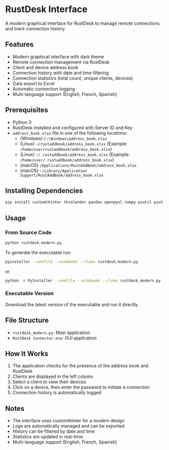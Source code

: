 # RustDesk Interface

A modern graphical interface for RustDesk to manage remote connections and track connection history.

## Features

- Modern graphical interface with dark theme
- Remote connection management via RustDesk
- Client and device address book
- Connection history with date and time filtering
- Connection statistics (total count, unique clients, devices)
- Data export to Excel
- Automatic connection logging
- Multi-language support (English, French, Spanish)

## Prerequisites

- Python 3
- RustDesk installed and configured with Server ID and Key
- `address_book.xlsx` file in one of the following locations:
  - (Windows) `C:\Windows\address_book.xlsx`
  - (Linux) `~/rustaddbook/address_book.xlsx` (Example: `/home/user/rustaddbook/address_book.xlsx`)
  - (Linux) `~/.rustaddbook/address_book.xlsx` (Example: `/home/user/.rustaddbook/address_book.xlsx`)
  - (macOS) `/Applications/RustAddBook/address_book.xlsx`
  - (macOS) `~/Library/Application Support/RustAddBook/address_book.xlsx`

## Installing Dependencies

```bash
pip install customtkinter tkcalendar pandas openpyxl numpy psutil psutils
```

## Usage

### From Source Code
```bash
python rustdesk_modern.py
```

To generate the executable run:
```bash
pyinstaller --onefile --windowed --clean rustdesk_modern.py
```
or
```bash
python -m PyInstaller --onefile --windowed --clean rustdesk_modern.py
```

### Executable Version
Download the latest version of the executable and run it directly.

## File Structure

- `rustdesk_modern.py`: Main application
- `RustDesk Connector.exe`: GUI application

## How It Works

1. The application checks for the presence of the address book and RustDesk
2. Clients are displayed in the left column
3. Select a client to view their devices
4. Click on a device, then enter the password to initiate a connection
5. Connection history is automatically logged

## Notes

- The interface uses customtkinter for a modern design
- Logs are automatically managed and can be exported
- History can be filtered by date and time
- Statistics are updated in real-time
- Multi-language support (English, French, Spanish)